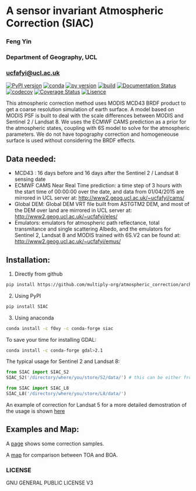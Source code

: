 # A sensor invariant Atmospheric Correction (SIAC)
### Feng Yin
### Department of Geography, UCL
### ucfafyi@ucl.ac.uk


[![PyPI version](https://img.shields.io/pypi/v/siac.svg?longCache=true&style=flat)](https://pypi.org/project/SIAC/)
[![conda](https://anaconda.org/f0xy/siac/badges/version.svg?longCache=true&style=flat)](https://anaconda.org/F0XY/siac)
[![py version](https://img.shields.io/pypi/pyversions/siac.svg?longCache=true&style=flat)](https://pypi.org/project/SIAC/)
[![build](https://img.shields.io/travis/MarcYin/SIAC/master.svg?longCache=true&style=flat)](https://travis-ci.org/MarcYin/SIAC/)
[![Documentation Status](https://readthedocs.org/projects/siac/badge/?version=latest)](https://siac.readthedocs.io/en/latest/?badge=latest)
[![codecov](https://codecov.io/gh/MarcYin/SIAC/branch/master/graph/badge.svg?longCache=true&style=flat)](https://codecov.io/gh/MarcYin/SIAC)
[![Coverage Status](https://coveralls.io/repos/github/MarcYin/SIAC/badge.svg?branch=master)](https://coveralls.io/github/MarcYin/SIAC?branch=master)
[![Lisence](https://img.shields.io/pypi/l/siac.svg?longCache=true&style=flat)](https://pypi.org/project/SIAC/)

This atmospheric correction method uses MODIS MCD43 BRDF product to get a coarse resolution simulation of earth surface. A model based on MODIS PSF is built to deal with the scale differences between MODIS and Sentinel 2 / Landsat 8. We uses the ECMWF CAMS prediction as a prior for the atmospheric states, coupling with 6S model to solve for the atmospheric parameters. We do not have topography correction and homogeneouse surface is used without considering the BRDF effects.


## Data needed:
* MCD43 : 16 days before and 16 days after the Sentinel 2 / Landsat 8 sensing date
* ECMWF CAMS Near Real Time prediction: a time step of 3 hours with the start time of 00:00:00 over the date, and data from 01/04/2015 are mirrored in UCL server at: http://www2.geog.ucl.ac.uk/~ucfafyi/cams/
* Global DEM: Global DEM VRT file built from ASTGTM2 DEM, and most of the DEM over land are mirrored in UCL server at: http://www2.geog.ucl.ac.uk/~ucfafyi/eles/
* Emulators: emulators for atmospheric path reflectance, total transmitance and single scattering Albedo, and the emulators for Sentinel 2, Landsat 8 and MODIS trained with 6S.V2 can be found at: http://www2.geog.ucl.ac.uk/~ucfafyi/emus/

## Installation:

1. Directly from github 

```bash
pip install https://github.com/multiply-org/atmospheric_correction/archive/master.zip
```


2. Using PyPI

```bash
pip install SIAC
```


3. Using anaconda

```bash
conda install -c f0xy -c conda-forge siac
```


To save your time for installing GDAL:

```bash
conda install -c conda-forge gdal>2.1
```



The typical usage for Sentinel 2 and Landsat 8:
```python
from SIAC import SIAC_S2
SIAC_S2('/directory/where/you/store/S2/data/') # this can be either from AWS or Senitinel offical package
```
```python
from SIAC import SIAC_L8                                                                           
SIAC_L8('/directory/where/you/store/L8/data/') 
``` 

An example of correction for Landsat 5 for a more detailed demostration of the usage is shown [here](https://github.com/MarcYin/Global-analysis-ready-dataset)

## Examples and Map:

A [page](http://www2.geog.ucl.ac.uk/~ucfafyi/Atmo_Cor/index.html) shows some correction samples.

A [map](http://www2.geog.ucl.ac.uk/~ucfafyi/map) for comparison between TOA and BOA.

### LICENSE
GNU GENERAL PUBLIC LICENSE V3
